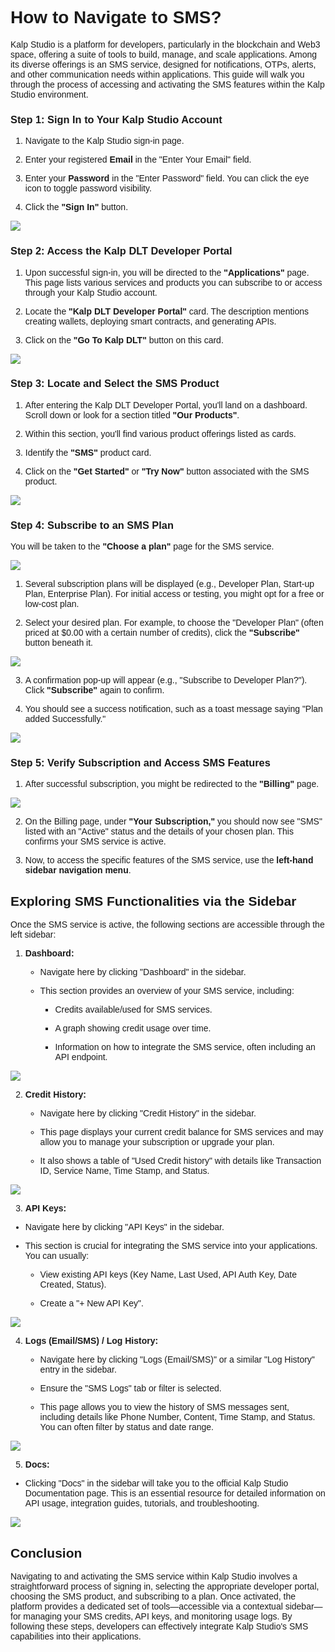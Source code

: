 <style> body {  font-family: "Source Sans 3", sans-serif!important; }</style>
<link href="https://fonts.googleapis.com/css2?family=Source+Sans+3:ital,wght@0,200..900;1,200..900&display=swap" rel="stylesheet">    <link rel="stylesheet" href="https://fonts.googleapis.com/icon?family=Material+Icons">

# **How to Navigate to SMS?**

Kalp Studio is a platform for developers, particularly in the blockchain and Web3 space, offering a suite of tools to build, manage, and scale applications. Among its diverse offerings is an SMS service, designed for notifications, OTPs, alerts, and other communication needs within applications. This guide will walk you through the process of accessing and activating the SMS features within the Kalp Studio environment.

### **Step 1: Sign In to Your Kalp Studio Account**

1.  Navigate to the Kalp Studio sign-in page.
    
2.  Enter your registered **Email** in the "Enter Your Email" field.
    
3.  Enter your **Password** in the "Enter Password" field. You can click the eye icon to toggle password visibility.
    
4.  Click the **"Sign In"** button.
    


![](https://doc-images-kalp-studio.s3.ap-south-1.amazonaws.com/emailsms/sms/navsms/n1.png)

### **Step 2: Access the Kalp DLT Developer Portal**

1.  Upon successful sign-in, you will be directed to the **"Applications"** page. This page lists various services and products you can subscribe to or access through your Kalp Studio account.
    
2.  Locate the **"Kalp DLT Developer Portal"** card. The description mentions creating wallets, deploying smart contracts, and generating APIs.
    
3.  Click on the **"Go To Kalp DLT"** button on this card.
    

![](https://doc-images-kalp-studio.s3.ap-south-1.amazonaws.com/emailsms/sms/navsms/n2.png)

### **Step 3: Locate and Select the SMS Product**

1.  After entering the Kalp DLT Developer Portal, you'll land on a dashboard. Scroll down or look for a section titled **"Our Products"**.
    
2.  Within this section, you'll find various product offerings listed as cards.
    
3.  Identify the **"SMS"** product card.
    
4.  Click on the **"Get Started"** or **"Try Now"** button associated with the SMS product.
    
![](https://doc-images-kalp-studio.s3.ap-south-1.amazonaws.com/emailsms/sms/navsms/n3.png)

### **Step 4: Subscribe to an SMS Plan**

 You will be taken to the **"Choose a plan"** page for the SMS service.

![](https://doc-images-kalp-studio.s3.ap-south-1.amazonaws.com/emailsms/sms/navsms/n4.png)

1.  Several subscription plans will be displayed (e.g., Developer Plan, Start-up Plan, Enterprise Plan). For initial access or testing, you might opt for a free or low-cost plan.
    
2.  Select your desired plan. For example, to choose the "Developer Plan" (often priced at $0.00 with a certain number of credits), click the **"Subscribe"** button beneath it.

![](https://doc-images-kalp-studio.s3.ap-south-1.amazonaws.com/emailsms/sms/navsms/n5.png)

3.  A confirmation pop-up will appear (e.g., "Subscribe to Developer Plan?"). Click **"Subscribe"** again to confirm.
    
2.  You should see a success notification, such as a toast message saying "Plan added Successfully."
    


![](https://doc-images-kalp-studio.s3.ap-south-1.amazonaws.com/emailsms/sms/navsms/n6.png)

### **Step 5: Verify Subscription and Access SMS Features**

1. After successful subscription, you might be redirected to the **"Billing"** page.
    

![](https://doc-images-kalp-studio.s3.ap-south-1.amazonaws.com/emailsms/sms/navsms/n7.png)

2.  On the Billing page, under **"Your Subscription,"** you should now see "SMS" listed with an "Active" status and the details of your chosen plan. This confirms your SMS service is active.
    
2.  Now, to access the specific features of the SMS service, use the **left-hand sidebar navigation menu**.
    

## **Exploring SMS Functionalities via the Sidebar**

Once the SMS service is active, the following sections are accessible through the left sidebar:

1.  **Dashboard:**
    
    -   Navigate here by clicking "Dashboard" in the sidebar.
        
    -   This section provides an overview of your SMS service, including:
        
        -   Credits available/used for SMS services.
            
        -   A graph showing credit usage over time.
            
        -   Information on how to integrate the SMS service, often including an API endpoint.
            


![](https://doc-images-kalp-studio.s3.ap-south-1.amazonaws.com/emailsms/sms/navsms/n8.png)

2.  **Credit History:**
    
    -   Navigate here by clicking "Credit History" in the sidebar.
        
    -   This page displays your current credit balance for SMS services and may allow you to manage your subscription or upgrade your plan.
        
    -   It also shows a table of "Used Credit history" with details like Transaction ID, Service Name, Time Stamp, and Status.
        

![](https://doc-images-kalp-studio.s3.ap-south-1.amazonaws.com/emailsms/sms/navsms/n9.png)

3.  **API Keys:**
    

-   Navigate here by clicking "API Keys" in the sidebar.
    
-   This section is crucial for integrating the SMS service into your applications. You can usually:
    
    -   View existing API keys (Key Name, Last Used, API Auth Key, Date Created, Status).
        
    -   Create a "+ New API Key".
        


![](https://doc-images-kalp-studio.s3.ap-south-1.amazonaws.com/emailsms/sms/navsms/n10.png)

4.  **Logs (Email/SMS) / Log History:**
    
    -   Navigate here by clicking "Logs (Email/SMS)" or a similar "Log History" entry in the sidebar.
        
    -   Ensure the "SMS Logs" tab or filter is selected.
        
    -   This page allows you to view the history of SMS messages sent, including details like Phone Number, Content, Time Stamp, and Status. You can often filter by status and date range.
        


![](https://doc-images-kalp-studio.s3.ap-south-1.amazonaws.com/emailsms/sms/navsms/n11.png)

5.  **Docs:**
    

-   Clicking "Docs" in the sidebar will take you to the official Kalp Studio Documentation page. This is an essential resource for detailed information on API usage, integration guides, tutorials, and troubleshooting.
    

![](https://doc-images-kalp-studio.s3.ap-south-1.amazonaws.com/emailsms/sms/navsms/n12.png)

## **Conclusion**

Navigating to and activating the SMS service within Kalp Studio involves a straightforward process of signing in, selecting the appropriate developer portal, choosing the SMS product, and subscribing to a plan. Once activated, the platform provides a dedicated set of tools—accessible via a contextual sidebar—for managing your SMS credits, API keys, and monitoring usage logs. By following these steps, developers can effectively integrate Kalp Studio's SMS capabilities into their applications.